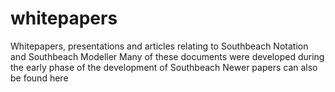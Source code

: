 # whitepapers
Whitepapers, presentations and articles relating to Southbeach Notation and Southbeach Modeller
Many of these documents were developed during the early phase of the development of Southbeach
Newer papers can also be found here
